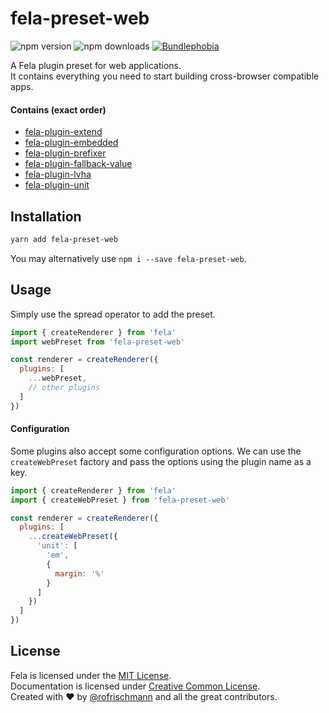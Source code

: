 # fela-preset-web

<img alt="npm version" src="https://badge.fury.io/js/fela-preset-web.svg"> <img alt="npm downloads" src="https://img.shields.io/npm/dm/fela-preset-web.svg"> <a href="https://bundlephobia.com/result?p=fela-preset-web@latest"><img alt="Bundlephobia" src="https://img.shields.io/bundlephobia/min/fela-preset-web.svg"></a>

A Fela plugin preset for web applications.<br>
It contains everything you need to start building cross-browser compatible apps.

#### Contains (exact order)
* [fela-plugin-extend](../fela-plugin-extend/)
* [fela-plugin-embedded](../fela-plugin-embedded/)
* [fela-plugin-prefixer](../fela-plugin-prefixer/)
* [fela-plugin-fallback-value](../fela-plugin-fallback-value/)
* [fela-plugin-lvha](../fela-plugin-lvha/)
* [fela-plugin-unit](../fela-plugin-unit/)


## Installation
```sh
yarn add fela-preset-web
```
You may alternatively use `npm i --save fela-preset-web`.


## Usage
Simply use the spread operator to add the preset.

```javascript
import { createRenderer } from 'fela'
import webPreset from 'fela-preset-web'

const renderer = createRenderer({
  plugins: [
    ...webPreset,
    // other plugins
  ]
})
```

#### Configuration
Some plugins also accept some configuration options.
We can use the `createWebPreset` factory and pass the options using the plugin name as a key.

```javascript
import { createRenderer } from 'fela'
import { createWebPreset } from 'fela-preset-web'

const renderer = createRenderer({
  plugins: [
    ...createWebPreset({
      'unit': [
        'em',
        {
          margin: '%'
        }
      ]
    })
  ]
})
```

## License
Fela is licensed under the [MIT License](http://opensource.org/licenses/MIT).<br>
Documentation is licensed under [Creative Common License](http://creativecommons.org/licenses/by/4.0/).<br>
Created with ♥ by [@rofrischmann](http://rofrischmann.de) and all the great contributors.
